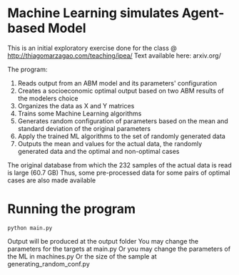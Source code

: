 # Machine Learning simulates Agent-based Model

This is an initial exploratory exercise done for the class @ http://thiagomarzagao.com/teaching/ipea/
Text available here: arxiv.org/

The program:

1. Reads output from an ABM model and its parameters' configuration
2. Creates a socioeconomic optimal output based on two ABM results of the modelers choice
3. Organizes the data as X and Y matrices
4. Trains some Machine Learning algorithms
5. Generates random configuration of parameters based on the mean and standard deviation of the original parameters
6. Apply the trained ML algorithms to the set of randomly generated data
7. Outputs the mean and values for the actual data, the randomly generated data and the optimal and non-optimal cases

The original database from which the 232 samples of the actual data is read is large (60.7 GB)
Thus, some pre-processed data for some pairs of optimal cases are also made available

# Running the program
`python main.py`

Output will be produced at the output folder
You may change the parameters for the targets at main.py
Or you may change the parameters of the ML in machines.py
Or the size of the sample at generating_random_conf.py
